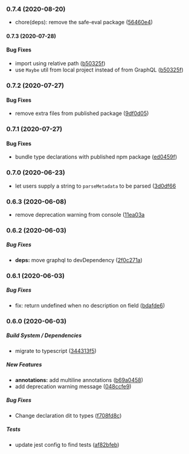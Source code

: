 ### 0.7.4 (2020-08-20)

* chore(deps): remove the safe-eval package ([56460e4](https://github.com/aerogear/graphql-metadata/commit/56460e4f882544c73be8bae488b65f4789dfe679))

#### 0.7.3 (2020-07-28)

#### Bug Fixes

* import using relative path ([b50325f](https://github.com/aerogear/graphql-metadata/commit/b50325f3c70f332117bffd4a3914c76a4df15b42))
* use `Maybe` util from local project instead of from GraphQL ([b50325f](https://github.com/aerogear/graphql-metadata/commit/b50325f3c70f332117bffd4a3914c76a4df15b42))

### 0.7.2 (2020-07-27)

#### Bug Fixes

* remove extra files from published package ([9df0d05](https://github.com/aerogear/graphql-metadata/commit/9df0d05f2b89dc21c7e900afc3bc6cd2f2801b5d))

### 0.7.1 (2020-07-27)

#### Bug Fixes

* bundle type declarations with published npm package ([ed0459f](https://github.com/aerogear/graphql-metadata/pull/23/commits/ed0459ff53d226132615e958c97ae98c8cb8ac43))

### 0.7.0 (2020-06-23)

* let users supply a string to `parseMetadata` to be parsed ([3d0df66](https://github.com/aerogear/graphql-metadata/commit/3d0df6615c1b90f8c7964dcf41bcbeab9f59a77c)

### 0.6.3 (2020-06-08)

* remove deprecation warning from console ([11ea03a](https://github.com/aerogear/graphql-metadata/commit/11ea03ae2215d487d86e554a7a3317fa9a5ba2e9)

### 0.6.2 (2020-06-03)

##### Bug Fixes

* **deps:**  move graphql to devDependency ([2f0c271a](https://github.com/aerogear/graphql-metadata/commit/2f0c271aad7ac4724b3d1e12bea98ff9dce2a90c))

### 0.6.1 (2020-06-03)

##### Bug Fixes

*  fix: return undefined when no description on field ([bdafde6](https://github.com/aerogear/graphql-metadata/commit/bdafde62145af5406f7e9fdb31a4045c0bcf4cfa))

### 0.6.0 (2020-06-03)

##### Build System / Dependencies

*  migrate to typescript ([344313f5](https://github.com/aerogear/graphql-metadata/commit/344313f5f912ede2a1ee366580cb81dc40dc6409))

##### New Features

* **annotations:**  add multiline annotations ([b69a0458](https://github.com/aerogear/graphql-metadata/commit/b69a0458db0be326917f7d125814045b3f930508))
*  add deprecation warning message ([048ccfe9](https://github.com/aerogear/graphql-metadata/commit/048ccfe98871e0441ef8cb1ce905f83c5c338472))

##### Bug Fixes

*  Change declaration dit to types ([f708fd8c](https://github.com/aerogear/graphql-metadata/commit/f708fd8c2a63be6a277ccc41500397804461a9d8))

##### Tests

*  update jest config to find tests ([af82bfeb](https://github.com/aerogear/graphql-metadata/commit/af82bfeb79d4d9d0777e2cedb717255414cec979))

